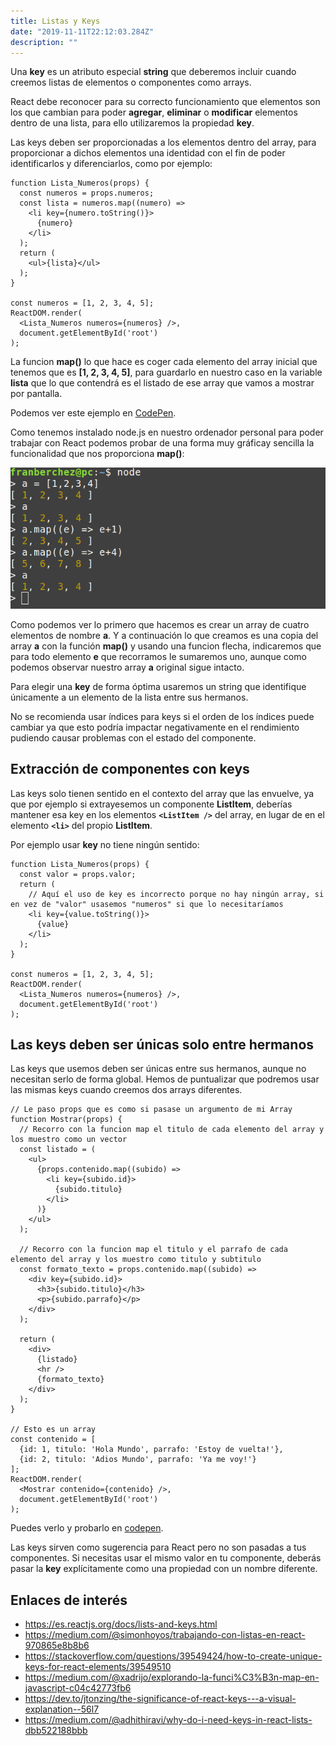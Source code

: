 ```yaml
---
title: Listas y Keys
date: "2019-11-11T22:12:03.284Z"
description: ""
---
```


Una **key** es un atributo especial **string** que deberemos incluir cuando creemos listas de elementos o componentes como arrays.

React debe reconocer para su correcto funcionamiento que elementos son los que cambian para poder **agregar**, **eliminar** o **modificar** elementos dentro de una lista, para ello utilizaremos la propiedad **key**.

Las keys deben ser proporcionadas a los elementos dentro del array, para proporcionar a dichos elementos una identidad con el fin de poder identificarlos y diferenciarlos, como por ejemplo:

~~~
function Lista_Numeros(props) {
  const numeros = props.numeros;
  const lista = numeros.map((numero) =>
    <li key={numero.toString()}>
      {numero}
    </li>
  );
  return (
    <ul>{lista}</ul>
  );
}

const numeros = [1, 2, 3, 4, 5];
ReactDOM.render(
  <Lista_Numeros numeros={numeros} />,
  document.getElementById('root')
);
~~~

La funcion **map()** lo que hace es coger cada elemento del array inicial que tenemos que es **[1, 2, 3, 4, 5]**, para guardarlo en nuestro caso en la variable **lista** que lo que contendrá es el listado de ese array que vamos a mostrar por pantalla.

Podemos ver este ejemplo en [CodePen][ejemplo1].

[ejemplo1]: https://codepen.io/franberchez/pen/OJJzKBM?editors=1011

Como tenemos instalado node.js en nuestro ordenador personal para poder trabajar con React podemos probar de una forma muy gráficay sencilla la funcionalidad que nos proporciona **map()**:

![Ops, esta imagen no se ha cargado](./map.png)

Como podemos ver lo primero que hacemos es crear un array de cuatro elementos de nombre **a**. Y a continuación lo que creamos es una copia del array **a** con la función **map()** y usando una funcion flecha, indicaremos que para todo elemento **e** que recorramos le sumaremos uno, aunque como podemos observar nuestro array **a** original sigue intacto.

Para elegir una **key** de forma óptima usaremos un string que identifique únicamente a un elemento de la lista entre sus hermanos.

No se recomienda usar índices para keys si el orden de los índices puede cambiar ya que esto podría impactar negativamente en el rendimiento pudiendo causar problemas con el estado del componente.

## Extracción de componentes con keys

Las keys solo tienen sentido en el contexto del array que las envuelve, ya que por ejemplo si extrayesemos un componente **ListItem**, deberías mantener esa key en los elementos **`<ListItem />`** del array, en lugar de en el elemento **`<li>`** del propio **ListItem**.

Por ejemplo usar **key** no tiene ningún sentido:

~~~
function Lista_Numeros(props) {
  const valor = props.valor;
  return (
    // Aquí el uso de key es incorrecto porque no hay ningún array, si en vez de "valor" usasemos "numeros" si que lo necesitaríamos
    <li key={value.toString()}>
      {value}
    </li>
  );
}

const numeros = [1, 2, 3, 4, 5];
ReactDOM.render(
  <Lista_Numeros numeros={numeros} />,
  document.getElementById('root')
);
~~~

## Las keys deben ser únicas solo entre hermanos

Las keys que usemos deben ser únicas entre sus hermanos, aunque no necesitan serlo de forma global. Hemos de puntualizar que podremos usar las mismas keys cuando creemos dos arrays diferentes.

~~~
// Le paso props que es como si pasase un argumento de mi Array
function Mostrar(props) {
  // Recorro con la funcion map el titulo de cada elemento del array y los muestro como un vector
  const listado = (
    <ul>
      {props.contenido.map((subido) =>
        <li key={subido.id}>
          {subido.titulo}
        </li>
      )}
    </ul>
  );
  
  // Recorro con la funcion map el titulo y el parrafo de cada elemento del array y los muestro como titulo y subtitulo
  const formato_texto = props.contenido.map((subido) =>
    <div key={subido.id}>
      <h3>{subido.titulo}</h3>
      <p>{subido.parrafo}</p>
    </div>
  );
                                            
  return (
    <div>
      {listado}
      <hr />
      {formato_texto}
    </div>
  );
}

// Esto es un array
const contenido = [
  {id: 1, titulo: 'Hola Mundo', parrafo: 'Estoy de vuelta!'},
  {id: 2, titulo: 'Adios Mundo', parrafo: 'Ya me voy!'}
];
ReactDOM.render(
  <Mostrar contenido={contenido} />,
  document.getElementById('root')
);
~~~

Puedes verlo y probarlo en [codepen][ejemplo2].

[ejemplo2]: https://codepen.io/franberchez/pen/eYYxKMb?editors=1010

Las keys sirven como sugerencia para React pero no son pasadas a tus componentes. Si necesitas usar el mismo valor en tu componente, deberás pasar la **key** explícitamente como una propiedad con un nombre diferente.

## Enlaces de interés

- <https://es.reactjs.org/docs/lists-and-keys.html>
- https://medium.com/@simonhoyos/trabajando-con-listas-en-react-970865e8b8b6
- https://stackoverflow.com/questions/39549424/how-to-create-unique-keys-for-react-elements/39549510
- https://medium.com/@xadrijo/explorando-la-funci%C3%B3n-map-en-javascript-c04c42773fb6
- <https://dev.to/jtonzing/the-significance-of-react-keys---a-visual-explanation--56l7>
- <https://medium.com/@adhithiravi/why-do-i-need-keys-in-react-lists-dbb522188bbb>